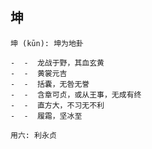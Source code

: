 ## 坤

    坤 (kūn): 坤为地卦

    -  -  龙战于野，其血玄黄
    -  -  黄裳元吉
    -  -  括囊，无咎无誉
    -  -  含章可贞，或从王事，无成有终
    -  -  直方大，不习无不利
    -  -  履霜，坚冰至

    用六: 利永贞
